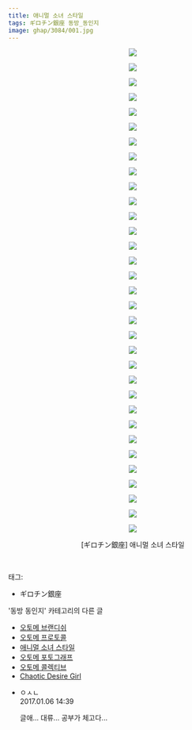 ```yaml
---
title: 애니멀 소녀 스타일
tags: ギロチン銀座 동방_동인지
image: ghap/3084/001.jpg
---
```

<div class="article">
<p style="text-align: center; clear: none; float: none;"><img src="{{ site.nasurl }}/ghap/3084/001.jpg"/></p>
<p style="text-align: center; clear: none; float: none;"><img src="{{ site.nasurl }}/ghap/3084/002.jpg"/></p>
<p style="text-align: center; clear: none; float: none;"><img src="{{ site.nasurl }}/ghap/3084/003.jpg"/></p>
<p style="text-align: center; clear: none; float: none;"><img src="{{ site.nasurl }}/ghap/3084/004.jpg"/></p>
<p style="text-align: center; clear: none; float: none;"><img src="{{ site.nasurl }}/ghap/3084/005.jpg"/></p>
<p style="text-align: center; clear: none; float: none;"><img src="{{ site.nasurl }}/ghap/3084/006.jpg"/></p>
<p style="text-align: center; clear: none; float: none;"><img src="{{ site.nasurl }}/ghap/3084/007.jpg"/></p>
<p style="text-align: center; clear: none; float: none;"><img src="{{ site.nasurl }}/ghap/3084/008.jpg"/></p>
<p style="text-align: center; clear: none; float: none;"><img src="{{ site.nasurl }}/ghap/3084/009.jpg"/></p>
<p style="text-align: center; clear: none; float: none;"><img src="{{ site.nasurl }}/ghap/3084/010.jpg"/></p>
<p style="text-align: center; clear: none; float: none;"><img src="{{ site.nasurl }}/ghap/3084/011.jpg"/></p>
<p style="text-align: center; clear: none; float: none;"><img src="{{ site.nasurl }}/ghap/3084/012.jpg"/></p>
<p style="text-align: center; clear: none; float: none;"><img src="{{ site.nasurl }}/ghap/3084/013.jpg"/></p>
<p style="text-align: center; clear: none; float: none;"><img src="{{ site.nasurl }}/ghap/3084/014.jpg"/></p>
<p style="text-align: center; clear: none; float: none;"><img src="{{ site.nasurl }}/ghap/3084/015.jpg"/></p>
<p style="text-align: center; clear: none; float: none;"><img src="{{ site.nasurl }}/ghap/3084/016.jpg"/></p>
<p style="text-align: center; clear: none; float: none;"><img src="{{ site.nasurl }}/ghap/3084/017.jpg"/></p>
<p style="text-align: center; clear: none; float: none;"><img src="{{ site.nasurl }}/ghap/3084/018.jpg"/></p>
<p style="text-align: center; clear: none; float: none;"><img src="{{ site.nasurl }}/ghap/3084/019.jpg"/></p>
<p style="text-align: center; clear: none; float: none;"><img src="{{ site.nasurl }}/ghap/3084/020.jpg"/></p>
<p style="text-align: center; clear: none; float: none;"><img src="{{ site.nasurl }}/ghap/3084/021.jpg"/></p>
<p style="text-align: center; clear: none; float: none;"><img src="{{ site.nasurl }}/ghap/3084/022.jpg"/></p>
<p style="text-align: center; clear: none; float: none;"><img src="{{ site.nasurl }}/ghap/3084/023.jpg"/></p>
<p style="text-align: center; clear: none; float: none;"><img src="{{ site.nasurl }}/ghap/3084/024.jpg"/></p>
<p style="text-align: center; clear: none; float: none;"><img src="{{ site.nasurl }}/ghap/3084/025.jpg"/></p>
<p style="text-align: center; clear: none; float: none;"><img src="{{ site.nasurl }}/ghap/3084/026.jpg"/></p>
<p style="text-align: center; clear: none; float: none;"><img src="{{ site.nasurl }}/ghap/3084/027.jpg"/></p>
<p style="text-align: center; clear: none; float: none;"><img src="{{ site.nasurl }}/ghap/3084/028.jpg"/></p>
<p style="text-align: center; clear: none; float: none;"><img src="{{ site.nasurl }}/ghap/3084/029.jpg"/></p>
<p style="text-align: center; clear: none; float: none;"><img src="{{ site.nasurl }}/ghap/3084/030.jpg"/></p>
<p style="text-align: center; clear: none; float: none;"><img src="{{ site.nasurl }}/ghap/3084/031.jpg"/></p>
<p style="text-align: center; clear: none; float: none;"><img src="{{ site.nasurl }}/ghap/3084/032.jpg"/></p>
<p style="text-align: center; clear: none; float: none;"><img src="{{ site.nasurl }}/ghap/3084/033.jpg"/></p>
<p style="text-align: center; clear: none; float: none;">[ギロチン銀座] 애니멀 소녀 스타일</p>
<p><br/></p>
</div><div class="tagTrail">
<p>태그: </p>
<ul>
<li>ギロチン銀座</li>
</ul>
</div><div class="another">
<p>'동방 동인지' 카테고리의 다른 글</p>
<ul>
<li><a href="/2017-01-06-ghap_3086">오토메 브랜디쉬</a></li>
<li><a href="/2017-01-06-ghap_3085">오토메 프로토콜</a></li>
<li><a href="/2017-01-06-ghap_3084">애니멀 소녀 스타일</a></li>
<li><a href="/2017-01-06-ghap_3083">오토메 포토그래프</a></li>
<li><a href="/2017-01-06-ghap_3082">오토메 콜렉티브</a></li>
<li><a href="/2017-01-05-ghap_3081">Chaotic Desire Girl</a></li>
</ul>
</div><div class="cb_module cb_fluid">
<div class="cb_wrt cb_profile">
<div class="comment">
<ul>
<li class="cb_thumb_off" id="comment14884491">
<div class="cb_comment_area">
<div class="cb_info_area">
<div class="cb_section">
<span class="cb_nick_name">ㅇㅅㄴ</span>
</div>
<div class="cb_section">
<span class="cb_date">2017.01.06 14:39 </span>
</div>
</div>
<div class="cb_dsc_comment">
<p class="cb_dsc">
											글애... 대류... 공부가 체고다...
										</p>
</div>
</div></li>
</ul>
</div>
</div><!-- commentList close -->
</div>